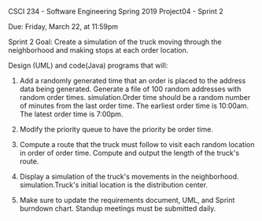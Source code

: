 CSCI 234 - Software Engineering
Spring 2019
Project04 - Sprint 2

Due: Friday, March 22, at 11:59pm


Sprint 2 Goal: Create a simulation of the truck moving through the neighborhood and making stops at each order location.

Design (UML) and code(Java) programs that will: 

1. Add a randomly generated time that an order is placed to the address data being generated. Generate a file of 100 random addresses with random order times. simulation.Order time should be a random number of minutes from the last order time. The earliest order time is 10:00am. The latest order time is 7:00pm. 

2. Modify the priority queue to have the priority be order time.

3. Compute a route that the truck must follow to visit each random location in order of order time. Compute and output the length of the truck's route.

4. Display a simulation of the truck's movements in the neighborhood. simulation.Truck's initial location is the distribution center.

5. Make sure to update the requirements document, UML, and Sprint burndown chart. Standup meetings must be submitted daily.

